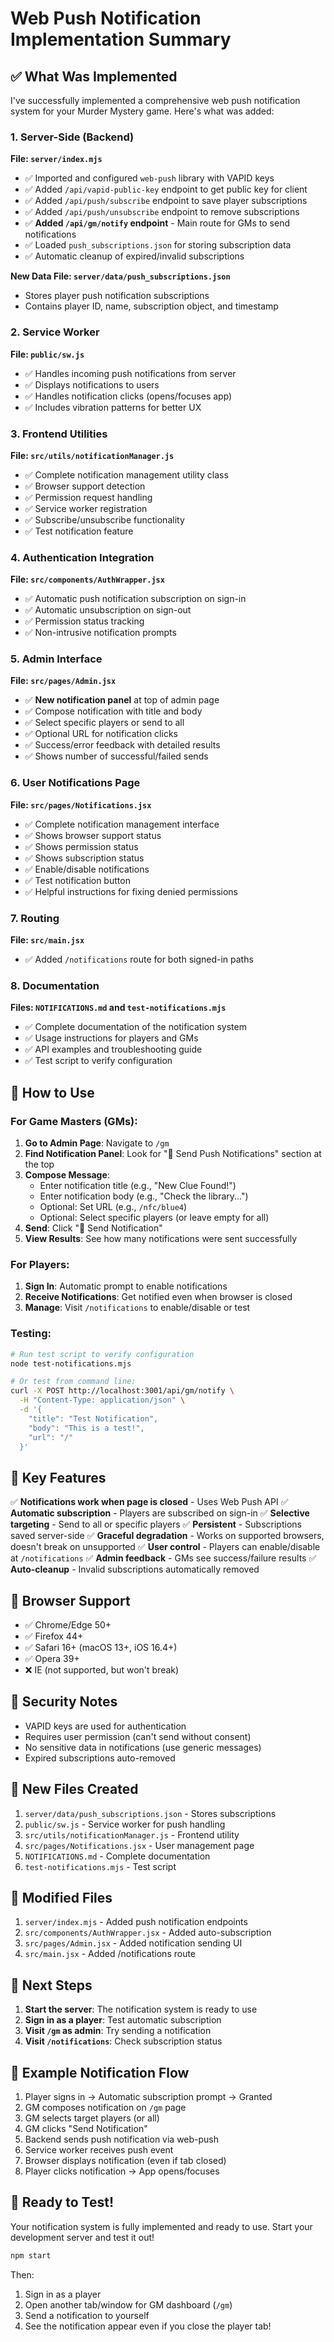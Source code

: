 # Web Push Notification Implementation Summary

## ✅ What Was Implemented

I've successfully implemented a comprehensive web push notification system for your Murder Mystery game. Here's what was added:

### 1. Server-Side (Backend)

**File: `server/index.mjs`**
- ✅ Imported and configured `web-push` library with VAPID keys
- ✅ Added `/api/vapid-public-key` endpoint to get public key for client
- ✅ Added `/api/push/subscribe` endpoint to save player subscriptions
- ✅ Added `/api/push/unsubscribe` endpoint to remove subscriptions
- ✅ **Added `/api/gm/notify` endpoint** - Main route for GMs to send notifications
- ✅ Loaded `push_subscriptions.json` for storing subscription data
- ✅ Automatic cleanup of expired/invalid subscriptions

**New Data File: `server/data/push_subscriptions.json`**
- Stores player push notification subscriptions
- Contains player ID, name, subscription object, and timestamp

### 2. Service Worker

**File: `public/sw.js`**
- ✅ Handles incoming push notifications from server
- ✅ Displays notifications to users
- ✅ Handles notification clicks (opens/focuses app)
- ✅ Includes vibration patterns for better UX

### 3. Frontend Utilities

**File: `src/utils/notificationManager.js`**
- ✅ Complete notification management utility class
- ✅ Browser support detection
- ✅ Permission request handling
- ✅ Service worker registration
- ✅ Subscribe/unsubscribe functionality
- ✅ Test notification feature

### 4. Authentication Integration

**File: `src/components/AuthWrapper.jsx`**
- ✅ Automatic push notification subscription on sign-in
- ✅ Automatic unsubscription on sign-out
- ✅ Permission status tracking
- ✅ Non-intrusive notification prompts

### 5. Admin Interface

**File: `src/pages/Admin.jsx`**
- ✅ **New notification panel** at top of admin page
- ✅ Compose notification with title and body
- ✅ Select specific players or send to all
- ✅ Optional URL for notification clicks
- ✅ Success/error feedback with detailed results
- ✅ Shows number of successful/failed sends

### 6. User Notifications Page

**File: `src/pages/Notifications.jsx`**
- ✅ Complete notification management interface
- ✅ Shows browser support status
- ✅ Shows permission status
- ✅ Shows subscription status
- ✅ Enable/disable notifications
- ✅ Test notification button
- ✅ Helpful instructions for fixing denied permissions

### 7. Routing

**File: `src/main.jsx`**
- ✅ Added `/notifications` route for both signed-in paths

### 8. Documentation

**Files: `NOTIFICATIONS.md` and `test-notifications.mjs`**
- ✅ Complete documentation of the notification system
- ✅ Usage instructions for players and GMs
- ✅ API examples and troubleshooting guide
- ✅ Test script to verify configuration

## 🎯 How to Use

### For Game Masters (GMs):

1. **Go to Admin Page**: Navigate to `/gm`
2. **Find Notification Panel**: Look for "📢 Send Push Notifications" section at the top
3. **Compose Message**:
   - Enter notification title (e.g., "New Clue Found!")
   - Enter notification body (e.g., "Check the library...")
   - Optional: Set URL (e.g., `/nfc/blue4`)
   - Optional: Select specific players (or leave empty for all)
4. **Send**: Click "📢 Send Notification"
5. **View Results**: See how many notifications were sent successfully

### For Players:

1. **Sign In**: Automatic prompt to enable notifications
2. **Receive Notifications**: Get notified even when browser is closed
3. **Manage**: Visit `/notifications` to enable/disable or test

### Testing:

```bash
# Run test script to verify configuration
node test-notifications.mjs

# Or test from command line:
curl -X POST http://localhost:3001/api/gm/notify \
  -H "Content-Type: application/json" \
  -d '{
    "title": "Test Notification",
    "body": "This is a test!",
    "url": "/"
  }'
```

## 🔑 Key Features

✅ **Notifications work when page is closed** - Uses Web Push API
✅ **Automatic subscription** - Players are subscribed on sign-in
✅ **Selective targeting** - Send to all or specific players
✅ **Persistent** - Subscriptions saved server-side
✅ **Graceful degradation** - Works on supported browsers, doesn't break on unsupported
✅ **User control** - Players can enable/disable at `/notifications`
✅ **Admin feedback** - GMs see success/failure results
✅ **Auto-cleanup** - Invalid subscriptions automatically removed

## 📱 Browser Support

- ✅ Chrome/Edge 50+
- ✅ Firefox 44+
- ✅ Safari 16+ (macOS 13+, iOS 16.4+)
- ✅ Opera 39+
- ❌ IE (not supported, but won't break)

## 🔐 Security Notes

- VAPID keys are used for authentication
- Requires user permission (can't send without consent)
- No sensitive data in notifications (use generic messages)
- Expired subscriptions auto-removed

## 📂 New Files Created

1. `server/data/push_subscriptions.json` - Stores subscriptions
2. `public/sw.js` - Service worker for push handling
3. `src/utils/notificationManager.js` - Frontend utility
4. `src/pages/Notifications.jsx` - User management page
5. `NOTIFICATIONS.md` - Complete documentation
6. `test-notifications.mjs` - Test script

## 🔄 Modified Files

1. `server/index.mjs` - Added push notification endpoints
2. `src/components/AuthWrapper.jsx` - Added auto-subscription
3. `src/pages/Admin.jsx` - Added notification sending UI
4. `src/main.jsx` - Added /notifications route

## 🚀 Next Steps

1. **Start the server**: The notification system is ready to use
2. **Sign in as a player**: Test automatic subscription
3. **Visit `/gm` as admin**: Try sending a notification
4. **Visit `/notifications`**: Check subscription status

## 📝 Example Notification Flow

1. Player signs in → Automatic subscription prompt → Granted
2. GM composes notification on `/gm` page
3. GM selects target players (or all)
4. GM clicks "Send Notification"
5. Backend sends push notification via web-push
6. Service worker receives push event
7. Browser displays notification (even if tab closed)
8. Player clicks notification → App opens/focuses

## 🎉 Ready to Test!

Your notification system is fully implemented and ready to use. Start your development server and test it out!

```bash
npm start
```

Then:
1. Sign in as a player
2. Open another tab/window for GM dashboard (`/gm`)
3. Send a notification to yourself
4. See the notification appear even if you close the player tab!
